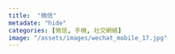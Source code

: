 ```yaml
---
title:  "微信"
metadate: "hide"
categories: [微信, 手機, 社交網絡]
image: "/assets/images/wechat_mobile_17.jpg"
---
```

